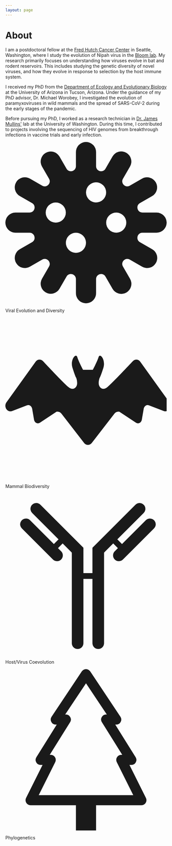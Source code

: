 ```yaml
---
layout: page
---
```


<div class="max-w-screen-lg mx-auto px-2 prose dark:prose-dark dark:prose-invert">
        <h1 class="pt-10">About</h1>
        <lines />
    <p>I am a postdoctoral fellow at the <a class="" href="https://www.fredhutch.org/en.html">Fred Hutch
        Cancer Center</a> in Seattle, Washington, where I study the evolution of Nipah virus in the <a class=""
            href="https://research.fredhutch.org/bloom/en.html">Bloom lab</a>. My research primarily focuses on understanding how viruses evolve in bat and rodent reservoirs. This includes studying the genetic diversity of novel viruses, and how they evolve in response to selection by the host immune system.
    </p>
    <p> I received my PhD from the <a class="link" href="https://eeb.arizona.edu"> Department of Ecology and Evolutionary Biology</a> at the University of Arizona in Tucson, Arizona. Under the guidance of my PhD advisor, Dr. Michael Worobey, I investigated the evolution of paramyxoviruses in wild mammals and the spread of SARS-CoV-2 during the early stages of the pandemic.
    </p>
    <p> Before pursuing my PhD, I worked as a research technician in <a class="link"
        href="https://mullinslab.microbiol.washington.edu/people/faculty/1460-James-Mullins">Dr. James
        Mullins'</a> lab at the University of Washington. During this time, I contributed to projects involving the sequencing of HIV genomes from breakthrough infections in vaccine trials and early infection.
    </p>
    <div class="my-10">
    <div class="flex flex-row not-prose justify-evenly font-semibold text-base md:text-xl">
        <div class="flex flex-col items-center w-36 h-36 text-center gap-2">
            <svg class="h-24" xmlns="http://www.w3.org/2000/svg" viewBox="0 0 16 16" fill="currentColor" >
                <path d="M8 0a1 1 0 0 1 1 1v1.402c0 .511.677.693.933.25l.7-1.214a1 1 0 0 1 1.733 1l-.701 1.214c-.256.443.24.939.683.683l1.214-.701a1 1 0 0 1 1 1.732l-1.214.701c-.443.256-.262.933.25.933H15a1 1 0 1 1 0 2h-1.402c-.512 0-.693.677-.25.933l1.214.701a1 1 0 1 1-1 1.732l-1.214-.7c-.443-.257-.939.24-.683.682l.701 1.214a1 1 0 1 1-1.732 1l-.701-1.214c-.256-.443-.933-.262-.933.25V15a1 1 0 1 1-2 0v-1.402c0-.512-.677-.693-.933-.25l-.701 1.214a1 1 0 0 1-1.732-1l.7-1.214c.257-.443-.24-.939-.682-.683l-1.214.701a1 1 0 1 1-1-1.732l1.214-.701c.443-.256.261-.933-.25-.933H1a1 1 0 1 1 0-2h1.402c.511 0 .693-.677.25-.933l-1.214-.701a1 1 0 1 1 1-1.732l1.214.701c.443.256.939-.24.683-.683l-.701-1.214a1 1 0 0 1 1.732-1l.701 1.214c.256.443.933.261.933-.25V1a1 1 0 0 1 1-1m2 5a1 1 0 1 0-2 0 1 1 0 0 0 2 0M6 7a1 1 0 1 0-2 0 1 1 0 0 0 2 0m1 4a1 1 0 1 0 0-2 1 1 0 0 0 0 2m5-3a1 1 0 1 0-2 0 1 1 0 0 0 2 0"/>
              </svg>
            <p class='text-wrap'>Viral Evolution and Diversity</p>
        </div>
        <div class="flex flex-col items-center w-36 h-36 text-center gap-2">
            <svg class="h-24" viewBox="0 0 500 500" xmlns="http://www.w3.org/2000/svg" xmlns:xlink="http://www.w3.org/1999/xlink"  xml:space="preserve" fill="currentColor"><g id="SVGRepo_bgCarrier" stroke-width="0"></g><g id="SVGRepo_tracerCarrier" stroke-linecap="round" stroke-linejoin="round"></g><g id="SVGRepo_iconCarrier">   <g> <path class="st0" d="M509.097,262.991l-90.364-125.785c-2.554-3.968-6.506-6.554-10.88-7.155c-4.366-0.57-8.765,0.903-12.108,4.074 c0,0-60.806,65.141-78.988,80.656c-15.36,13.132-25.548,1.146-27.037-7.847c-1.219-7.449,1.204-19.028,3.692-22.354 c0,0,3.423-7.115,10.425-29.102c7.984-25.029-10.555-47.309-14.694-33.599c-4.139,13.718-17.946,39.616-17.946,39.616H256h-15.198 c0,0-13.807-25.898-17.945-39.616c-4.139-13.71-22.679,8.57-14.694,33.599c7.001,21.987,10.425,29.102,10.425,29.102 c2.488,3.326,4.911,14.905,3.691,22.354c-1.488,8.993-11.676,20.979-27.036,7.847c-18.182-15.515-78.989-80.656-78.989-80.656 c-3.342-3.171-7.74-4.643-12.108-4.074c-4.375,0.601-8.326,3.188-10.88,7.155L2.903,262.991c-3.912,6.058-3.871,14.198,0.13,20.206 c3.976,6.002,11.002,8.522,17.418,6.238l46.56-17.784c3.35-1.285,7.042-0.894,10.115,1.073c3.066,1.952,5.196,5.278,5.863,9.132 l5.944,34.567c0.748,4.317,3.35,7.96,6.993,9.765c3.635,1.798,7.847,1.521,11.27-0.74l51.35-33.965 c5.603-1.277,11.392,0.91,15.1,5.708l70.434,91.031c2.984,3.854,7.335,6.082,11.92,6.082c4.586,0,8.937-2.228,11.921-6.082 l70.434-91.031c3.708-4.798,9.498-6.985,15.1-5.708l51.35,33.965c3.424,2.261,7.636,2.537,11.271,0.74 c3.643-1.805,6.245-5.448,6.993-9.765l5.944-34.567c0.666-3.854,2.797-7.18,5.862-9.132c3.074-1.968,6.766-2.358,10.115-1.073 l46.56,17.784c6.416,2.285,13.442-0.236,17.418-6.238C512.968,277.189,513.009,269.049,509.097,262.991z"></path> </g> </g></svg>
            <p>Mammal Biodiversity</p>
        </div>
        <div class="flex flex-col items-center w-36  text-center gap-2">
            <svg class="h-24" viewBox="0 0 500 500" xmlns="http://www.w3.org/2000/svg" fill="currentColor"><g id="SVGRepo_bgCarrier" stroke-width="0"></g><g id="SVGRepo_tracerCarrier" stroke-linecap="round" stroke-linejoin="round"></g><g id="SVGRepo_iconCarrier"><path fill="curentColor" d="M95.812 29.781a18.002 18.002 0 0 0-12.54 30.91l81.636 81.637-14.543 14.543-73.637-73.637a18.002 18.002 0 0 0-12.916-5.453 18.002 18.002 0 0 0-12.54 30.91l96 96a18.002 18.002 0 1 0 25.456-25.457l-9.636-9.637 14.543-14.543L206 183.418v280.545a18.002 18.002 0 1 0 36 0v-199h28v199a18.002 18.002 0 1 0 36 0V183.418l28.365-28.364 14.543 14.543-9.637 9.637a18.002 18.002 0 1 0 25.457 25.457l96-96a18.002 18.002 0 0 0-13.082-30.902 18.002 18.002 0 0 0-12.375 5.445l-73.636 73.637-14.543-14.543 81.636-81.637a18.002 18.002 0 0 0-13.082-30.902 18.002 18.002 0 0 0-12.375 5.445L270 168.508v78.455h-28v-78.455L108.728 35.234a18.002 18.002 0 0 0-12.916-5.453z"></path></g></svg>
            <p>Host/Virus Coevolution</p>
        </div>
        <div class="flex flex-col items-center w-36 h-36 text-center gap-2">
            <svg class="h-24" xmlns="http://www.w3.org/2000/svg"  fill="currentColor"  viewBox="0 0 16 16">
                <path d="M8.416.223a.5.5 0 0 0-.832 0l-3 4.5A.5.5 0 0 0 5 5.5h.098L3.076 8.735A.5.5 0 0 0 3.5 9.5h.191l-1.638 3.276a.5.5 0 0 0 .447.724H7V16h2v-2.5h4.5a.5.5 0 0 0 .447-.724L12.31 9.5h.191a.5.5 0 0 0 .424-.765L10.902 5.5H11a.5.5 0 0 0 .416-.777zM6.437 4.758A.5.5 0 0 0 6 4.5h-.066L8 1.401 10.066 4.5H10a.5.5 0 0 0-.424.765L11.598 8.5H11.5a.5.5 0 0 0-.447.724L12.69 12.5H3.309l1.638-3.276A.5.5 0 0 0 4.5 8.5h-.098l2.022-3.235a.5.5 0 0 0 .013-.507"/>
              </svg>
            <p>Phylogenetics</p>
        </div>
    </div></div>
    <br></br>
</div>

<script setup>
    import lines from "/components/graphs/linesAnimationRedBlue.vue";
</script>
